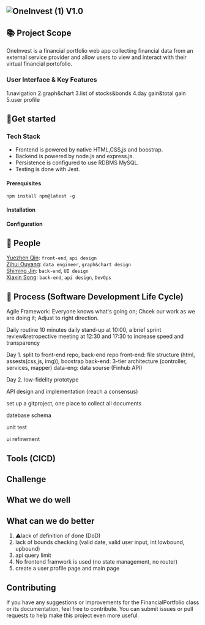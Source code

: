 ## ![OneInvest (1)](https://github.com/user-attachments/assets/1f050290-da3c-4eb9-82a3-0d8ec121e27e) V1.0

<!--## ![OneInvest](https://github.com/user-attachments/assets/adcab216-33d2-4fc9-b0a2-52b86feed5cf) V1.0-->


## 📚 Project Scope
OneInvest is a financial portfolio web app collecting financial data from an external service provider and allow users to view and interact with their virtual financial portofolio. 

### User Interface & Key Features
1.navigation
2.graph&chart
3.list of stocks&bonds
4.day gain&total gain
5.user profile


## 🚀Get started
### Tech Stack
* Frontend is powered by native HTML,CSS,js and boostrap.
* Backend is powered by node.js and express.js.
* Persistence is configured to use RDBMS MySQL.
* Testing is done with  Jest.



#### Prerequisites
```
npm install npm@latest -g
```
#### Installation

#### Configuration

## 💪 People
<a href="https://github.com/yuezhenqin" target="_blank">Yuezhen Qin</a>: `front-end`, `api design`
<br>
<a href="https://github.com/yuezhenqin" target="_blank">Zihui Ouyang</a>: `data engineer`, `graph&chart design`
<br>
<a href="https://github.com/yuezhenqin" target="_blank">Shiming Jin</a>: `back-end`, `UI design`
<br>
<a href="https://github.com/yuezhenqin" target="_blank">Xiaxin Song</a>: `back-end`, `api design`, `DevOps`



## 📝 Process (Software Development Life Cycle) 
Agile Framework: Everyone knows what's going on; Chcek our work as we are doing it; Adjust to right direction.

Daily routine
10 minutes daily stand-up at 10:00, a brief sprint review&retropective meeting at 12:30 and 17:30 to increase speed and transparency


Day 1.
split to front-end repo, back-end repo
front-end: file structure (html, assests(css,js, img)), boostrap
back-end: 3-tier architecture (controller, services, mapper)
data-eng: data sourse (Finhub API)

Day 2.
low-fidelity prototype

API design and implementation (reach a consensus)

set up a gitproject, one place to collect all documents



datebase schema


unit test

ui refinement


## Tools (CICD)


## Challenge


## What we do well
## What can we do better
1. ⚠️lack of definition of done (DoD)
2. lack of bounds checking (valid date, valid user input, int lowbound, upbound)
3. api query limit
4. No frontend framwork is used (no state management, no router)
5. create a user profile page and main page

## Contributing
If you have any suggestions or improvements for the FinancialPortfolio class or its documentation, feel free to contribute. You can submit issues or pull requests to help make this project even more useful.
